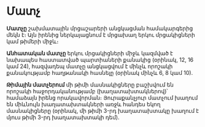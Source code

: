 Մատչ
====

**Մատչը** շախմատային մրցաշարերի անցկացման համակարգերից մեկն է։ Այն իրենից ներկայացնում է մրցախաղ երկու մրցակիցների կամ թիմերի միջև։

**Անհատական մատչը** երկու մրցակիցների միջև կազմված է նախապես հաստատված պարտիաների քանակից (օրինակ, 12, 16 կամ 24), հազվադեպ մատչը անցկացվում է մինչև որոշակի քանակությամբ հաղթանակի հասնելը (օրինակ մինչև 6, 8 կամ 10).

**Թիմային մատչերում** մի թիմի մասնակիցները բաշխվում են որոշակի հաջորդականությամբ (խաղատախտակներով)՝ համաձայն իրենց որակավորման։ Յուրաքանչյուր մատչում խաղում են միևնույն խաղատախտակների առջև հանդես եկող մասնակիցները (օրինակ, մի թիմի 3-րդ խաղատախտակը խաղում է մյուս թիմի 3-րդ խաղատախտակի դեմ).